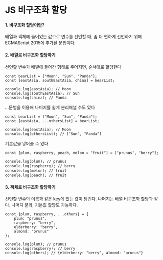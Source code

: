 # JS 비구조화 할당

#### 1. 비구조화 할당이란?

배열과 객체에 들어있는 값으로 변수를 선언할 때, 좀 더 편하게 선언하기 위해 ECMAScript 2015에 추가된 문법이다.

#### 2. 배열로 비구조화 할당하기

선언할 변수가 배열에 들어간 형태로 주어지면, 순서대로 할당한다

```array basic
const bearList = ["Moon", "Sun", "Panda"];
const [eastAsia, southEastAsia, china] = bearList;

console.log(eastAsia); // Moon
console.log(southEastAsia); // Sun
console.log(china); // Panda
```

...문법을 이용해 나머지를 쉽게 분리해낼 수도 있다

``` array left things
const bearList = ["Moon", "Sun", "Panda"];
const [eastAsia, ...othersList] = bearList;

console.log(eastAsia); // Moon
console.log(othersList); // ["Sun", "Panda"]
```

기본값을 넣어줄 수 있다

```default value
const [plum, raspberry, peach, melon = "fruit"] = ["prunus", "berry"];

console.log(plum); // prunus
console.log(raspberry); // berry
console.log(melon); // fruit
console.log(peach); // fruit
```

#### 3. 객체로 비구조화 할당하기

선언할 변수의 이름과 같은 key에 있는 값이 담긴다. 나머지는 배열 비구조화 할당과 같다. 나머지 분리, 기본값 할당도 가능하다.

```object
const {plum, raspberry, ...others} = {
	plum: "prunus",
	raspberry: "berry",
	elderberry: "berry",
	almond: "prunus"
};

console.log(plum); // prunus
console.log(raspberry); // berry
console.log(others); // {elderberry: "berry", almond: "prunus"}
```

